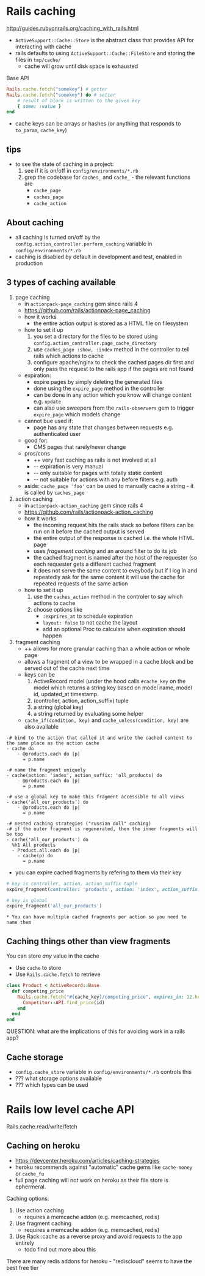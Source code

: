 # Rails caching

<http://guides.rubyonrails.org/caching_with_rails.html>

* `ActiveSupport::Cache::Store` is the abstract class that provides APi for interacting with cache
* rails defaults to using `ActiveSupport::Cache::FileStore` and storing the files in `tmp/cache/`
    * cache will grow until disk space is exhausted

Base API

```ruby
Rails.cache.fetch("somekey") # getter
Rails.cache.fetch("somekey") do # setter
    # result of block is written to the given key
    { some: :value }
end
```

* cache keys can be arrays or hashes (or anything that responds to `to_param`, `cache_key`)

## tips

* to see the state of caching in a project:
    1. see if it is on/off in `config/environments/*.rb`
    2. grep the codebase for `caches_` and `cache_` - the relevant functions are
        * `cache_page`
        * `caches_page`
        * `cache_action`


## About caching

* all caching is turned on/off by the `config.action_controller.perform_caching` variable in `config/environments/*.rb`
* caching is disabled by default in development and test, enabled in production



## 3 types of caching available

1. page caching
    * in `actionpack-page_caching` gem since rails 4
    * https://github.com/rails/actionpack-page_caching
    * how it works
        * the entire action output is stored as a HTML file on filesystem
    * how to set it up
        1. you set a directory for the files to be stored using
          `config.action_controller.page_cache_directory`
        2. use `caches_page :show, :index` method in the controller to tell rails
          which actions to cache
        3. configure apache/nginx to check the cached pages dir first and only
          pass the request to the rails app if the pages are not found
    * expiration:
        * expire pages by simply deleting the generated files
        * done using the `expire_page` method in the controller
        * can be done in any action which you know will change content e.g.
          `update`
        * can also use sweepers from the `rails-observers` gem to trigger
          `expire_page` which models change
    * cannot bue used if:
        * page has any state that changes between requests e.g. authenticated user
    * good for:
        * CMS pages that rarely/never change
    * pros/cons
        * ++ very fast caching as rails is not involved at all
        * -- expiration is very manual
        * -- only suitable for pages with totally static content
        * -- not suitable for actions with any before filters e.g. auth
    * aside: `cache_page 'foo'` can be used to manually cache a string - it is called by `caches_page`
2. action caching
    * in `actionpack-action_caching` gem since rails 4
    * https://github.com/rails/actionpack-action_caching
    * how it works
        * the incoming request hits the rails stack so before filters can be run on it before the cached output is served
        * the entire output of the response is cached i.e. the whole HTML page
        * uses _fragement caching_ and an around filter to do its job
        * the cached fragment is named after the host of the requester (so each requester gets a different cached fragment
        * it does not serve the same content to eveybody but if I log in and repeatedly ask for the same content it will use the cache for repeated requests of the same action
    * how to set it up
        1. use the `caches_action` method in the controler to say which actions to cache
        1. choose options like
            * `:exprires_at` to schedule expiration
            * `layout: false` to not cache the layout
            * add an optional Proc to calculate when expiration should happen
3. fragment caching
    * ++ allows for more granular caching than a whole action or whole page
    * allows a fragment of a view to be wrapped in a cache block and be served out of the cache next time
    * keys can be
        1. ActiveRecord model (under the hood calls `#cache_key` on the model which returns a string key based on model name, model id, updated_at timestamp.
        2. (controller, action, action_suffix) tuple
        3. a string (global key)
        4. a string returned by evaluating some helper
    * `cache_if(condition, key)` and `cache_unless(condition, key)` are also available

```haml
-# bind to the action that called it and write the cached content to the same place as the action cache
- cache do
    - @products.each do |p|
      = p.name

-# name the fragment uniquely
- cache(action: 'index', action_suffix: 'all_products) do
    - @products.each do |p|
      = p.name

-# use a global key to make this fragment accessible to all views
- cache('all_our_products') do
    - @products.each do |p|
      = p.name

-# nested caching strategies ("russian doll" caching)
-# if the outer fragment is regenerated, then the inner fragments will be too
- cache('all_our_products') do
  %h1 All products
  - Product.all.each do |p|
    - cache(p) do
      = p.name
```

* you can expire cached fragments by refering to them via their key
```ruby
# key is controller, action, action_suffix tuple
expire_fragment(controller: 'products', action: 'index', action_suffix: 'all_products')

# key is global
expire_fragment('all_our_products')
```

    * You can have multiple cached fragments per action so you need to name them

## Caching things other than view fragments

You can store _any_ value in the cache

* Use `cache` to store
* Use `Rails.cache.fetch` to retrieve

```ruby
class Product < ActiveRecord::Base
  def competing_price
    Rails.cache.fetch("#{cache_key}/competing_price", expires_in: 12.hours) do
      Competitor::API.find_price(id)
    end
  end
end
```

QUESTION: what are the implications of this for avoiding work in a rails app?

## Cache storage

* `config.cache_store` variable in `config/environments/*.rb` controls this
* ??? what storage options available
* ??? which types can be used

# Rails low level cache API

Rails.cache.read/write/fetch

## Caching on heroku

* https://devcenter.heroku.com/articles/caching-strategies
* heroku recommends against "automatic" cache gems like `cache-money` or `cache_fu`
* full page caching will not work on heroku as their file store is ephermeral.

Caching options:

1. Use action caching
    * requires a memcache addon (e.g. memcached, redis)
2. Use fragment caching
    * requires a memcache addon (e.g. memcached, redis)
3. Use Rack::cache as a reverse proxy and avoid requests to the app entirely
    * todo  find out more abou this

There are many redis addons for heroku - "rediscloud" seems to have the best free tier
`
